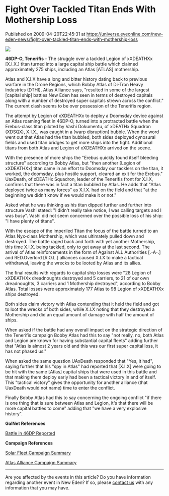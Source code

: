 # Fight Over Tackled Titan Ends With Mothership Loss
Published on 2009-04-20T22:45:31 at https://universe.eveonline.com/new-eden-news/fight-over-tackled-titan-ends-with-mothership-loss

![](http://www.eve-ic.net/media/assets/icarticlebanner.png)  
  
**46DP-O, Tenerifis** \- The struggle over a tackled Legion of xXDEATHXx [X.I.X.] titan turned into a large capital ship battle which claimed approximately 275 ships, including an Atlas [ATLAS] mothership.  
  
Atlas and X.I.X have a long and bitter history dating back to previous warfare in the Drone Regions, which Bobby Atlas of Di-Tron Heavy Industries (DTHI), Atlas Alliance says, "resulted in some of the largest [capital ship] battles New Eden has seen in terms of destroyed capitals along with a number of destroyed super capitals strewn across the conflict." The current clash seems to be over possession of the Tenerifis region.  
  
The attempt by Legion of xXDEATHXx to deploy a Doomsday device against an Atlas roaming fleet in 46DP-O, turned into a protracted battle when the Erebus-class titan piloted by Vashi Dokumentu, of xDEATHx Squadron (XDSQX), X.I.X., was caught in a [warp disruption] bubble. When the word went out that Atlas had the titan bubbled, both sides deployed cynosural fields and used titan bridges to get more ships into the fight. Additional titans from both Atlas and Legion of xXDEATHXx arrived on the scene.  
  
With the presence of more ships the "Erebus quickly found itself bleeding structure" according to Bobby Atlas, but "then another [Legion of xXDEATHXx] titan came in an effort to Doomsday our tacklers on the titan, it worked, the doomsday, plus hostile support, cleared an exit for the Erebus." UaxDeath, of xDEATHx Squadron, leader of the Tenerifis front for X.I.X, confirms that there was in fact a titan bubbled by Atlas. He adds that "Atlas deployed twice as many forces" as X.I.X. had on the field and that "at the beginning we didn't know if we would make it or not."  
  
Asked what he was thinking as his titan dipped further and further into structure Vashi stated: "I didn't really take notice, I was calling targets and I was busy". Vashi did not seem concerned over the possible loss of his ship: "I have plenty of titans".  
  
With the escape of the imperiled Titan the focus of the battle turned to an Atlas Nyx-class Mothership, which was ultimately pulled down and destroyed. The battle raged back and forth with yet another Mothership, this time X.I.X. being tackled, only to get away at the last second. The arrival of Atlas reinforcements in the form of Against ALL Authorities [.-A-.] and RED.Overlord [R.O.L.] alliances caused X.I.X to make a tactical withdrawal, leaving the wrecks to be looted by Atlas and its allies.  
  
The final results with regards to capital ship losses were "28 Legion of xXDEATHXx dreadnoughts destroyed and 5 carriers, to 21 of our own dreadnoughts, 3 carriers and 1 Mothership destroyed", according to Bobby Atlas. Total losses were approximately 177 Atlas to 98 Legion of xXDEATHXx ships destroyed.  
  
Both sides claim victory with Atlas contending that it held the field and got to loot the wrecks of both sides, while X.I.X noting that they destroyed a Mothership and did an equal amount of damage with half the amount of ships.  
  
When asked if the battle had any overall impact on the strategic direction of the Tenerifis campaign Bobby Atlas had this to say "not really, no, both Atlas and Legion are known for having substantial capital fleets" adding further that "Atlas is almost 2 years old and this was our first super capital loss, it has not phased us."  
  
When asked the same question UAxDeath responded that "Yes, it had", saying further that his "spy in Atlas" had reported that [X.I.X] were going to be hit with the same [Atlas] capital ships that were used in this battle and that making them deploy early had been a tactical victory in and of itself. This "tactical victory" gives the opportunity for another alliance (that UaxDeath would not name) time to enter the conflict.  
  
Finally Bobby Atlas had this to say concerning the ongoing conflict "if there is one thing that is sure between Atlas and Legion, it's that there will be more capital battles to come" adding that "we have a very explosive history".

 

**GalNet References**

[Battle in 46DP Reported](http://www.eveonline.com/ingameboard.asp?a=topic&threadID=1053029)

**Campaign References**

[Solar Fleet Campaign Summary](http://killboard.eve-sobr.com/?op=related&name=311825)

[Atlas Alliance Campaign Summary](http://killboard.atlas-alliance.com/?a=kill_related&kll_id=69001)

 

* * *

Are you affected by the events in this article? Do you have information regarding another event in New Eden? If so, please [contact us](http://myeve.eve-online.com/news.asp?a=submitrp) with any information that you may have.
